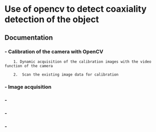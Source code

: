 # Use of opencv to detect coaxiality detection of the object

## Documentation

### - Calibration of the camera with OpenCV

        1. Dynamic acquisition of the calibration images with the video function of the camera

        2.  Scan the existing image data for calibration

### - Image acquisition

### - 
### - 
### - 
